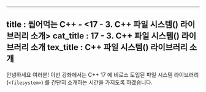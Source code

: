 -----------------
title : 씹어먹는 C++ - <17 - 3. C++ 파일 시스템(<filesystem>) 라이브러리 소개>
cat_title : 17 - 3. C++ 파일 시스템(<filesystem>) 라이브러리 소개
tex_title : C++ 파일 시스템(<filesystem>) 라이브러리 소개
-----------------

안녕하세요 여러분! 이번 강좌에서는 C++ 17 에 비로소 도입된 파일 시스템 라이브러리 (`<filesystem>`) 를 간단히 소개하는 시간을 가지도록 하겠습니다. 